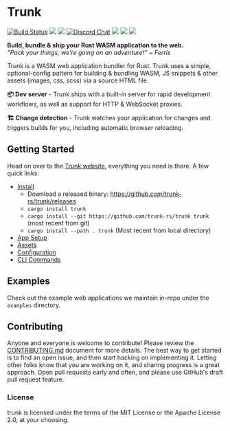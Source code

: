 # Trunk

[![Build Status](https://github.com/trunk-rs/trunk/actions/workflows/ci.yaml/badge.svg)](https://github.com/trunk-rs/trunk/actions)
[![](https://img.shields.io/crates/v/trunk.svg?color=brightgreen&style=flat-square)](https://crates.io/crates/trunk)
![](https://img.shields.io/badge/license-MIT%2FApache--2.0-blue?style=flat-square)
[![Discord Chat](https://img.shields.io/discord/793890238267260958?logo=discord&style=flat-square)](https://discord.gg/JEPdBujTDr)
[![](https://img.shields.io/crates/d/trunk?label=downloads%20%28crates.io%29&style=flat-square)](https://crates.io/crates/trunk)
[![](https://img.shields.io/github/downloads/trunk-rs/trunk/total?label=downloads%20%28GH%29&style=flat-square)](https://github.com/trunk-rs/trunk/releases)
![](https://img.shields.io/homebrew/installs/dy/trunk?color=brightgreen&label=downloads%20%28brew%29&style=flat-square)

**Build, bundle & ship your Rust WASM application to the web.**
<br/>
*”Pack your things, we’re going on an adventure!” ~ Ferris*

Trunk is a WASM web application bundler for Rust. Trunk uses a simple, optional-config pattern for building & bundling WASM, JS snippets & other assets (images, css, scss) via a source HTML file.

**📦 Dev server** - Trunk ships with a built-in server for rapid development workflows, as well as support for HTTP & WebSocket proxies.

**🏗 Change detection** - Trunk watches your application for changes and triggers builds for you, including automatic browser reloading.

## Getting Started

Head on over to the [Trunk website](https://trunkrs.dev), everything you need is there. A few quick links:

- [Install](https://trunkrs.dev/#install)
  - Download a released binary: https://github.com/trunk-rs/trunk/releases
  - `cargo install trunk`
  - `cargo install --git https://github.com/trunk-rs/trunk trunk` (most recent from git)
  - `cargo install --path . trunk` (Most recent from local directory)
- [App Setup](https://trunkrs.dev//#app-setup)
- [Assets](https://trunkrs.dev/assets/)
- [Configuration](https://trunkrs.dev/configuration/)
- [CLI Commands](https://trunkrs.dev/commands/)

## Examples

Check out the example web applications we maintain in-repo under the `examples` directory.

## Contributing

Anyone and everyone is welcome to contribute! Please review the [CONTRIBUTING.md](./CONTRIBUTING.md) document for more details. The best way to get started is to find an open issue, and then start hacking on implementing it. Letting other folks know that you are working on it, and sharing progress is a great approach. Open pull requests early and often, and please use GitHub's draft pull request feature.

### License

trunk is licensed under the terms of the MIT License or the Apache License 2.0, at your choosing.
